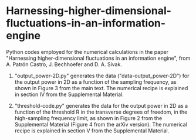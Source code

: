 # Harnessing-higher-dimensional-fluctuations-in-an-information-engine
Python codes employed for the numerical calculations in the paper "Harnessing higher-dimensional fluctuations in an information engine", from A. Patrón Castro, J. Bechhoefer and D. A. Sivak.

1) "output_power-2D.py" generates the data ("data-output_power-2D") for the output power in 2D as a function of the sampling frequency, as shown in Figure 3 from the main text. The numerical recipe is explained in section IV from the Supplemental Material.
   
3) "threshold-code.py" generates the data for the output power in 2D as a function of the threshold R in the transverse degrees of freedom, in the high-sampling frequency limit, as shown in Figure 2 from the Supplemental Material (Figure 4 from the arXiv version). The numerical recipe is explained in section V from the Supplemental Material.
